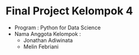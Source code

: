 # Final Project Kelompok 4
- Program : Python for Data Science
- Nama Anggota Kelompok :
  - Jonathan Adiwinata
  - Melin Febriani
                 
